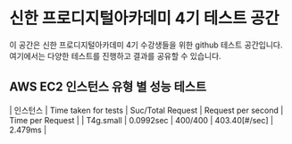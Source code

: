 # 신한 프로디지털아카데미 4기 테스트 공간

이 공간은 신한 프로디지털아카데미 4기 수강생들을 위한 github 테스트 공간입니다. 여기에서는 다양한 테스트를 진행하고 결과를 공유할 수 있습니다.

## AWS EC2 인스턴스 유형 별 성능 테스트 


| 인스턴스 | Time taken for tests | Suc/Total Request | Request per second | Time per Request |
| T4g.small | 0.0992sec | 400/400 | 403.40[#/sec] | 2.479ms | 

